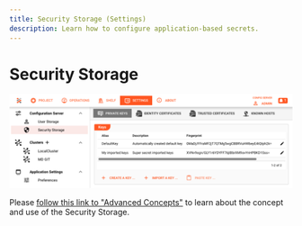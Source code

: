 ```yaml
---
title: Security Storage (Settings)
description: Learn how to configure application-based secrets.
---
```



# Security Storage


![](.settings-secret-storage_images/84c56b78.png "Security Storage (Settings --> Security Storage)")

Please [follow this link to "Advanced Concepts"](../advanced/secret-management) to learn about the concept and use of the Security Storage.
